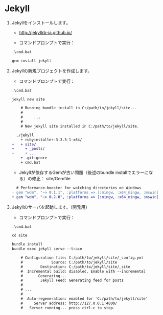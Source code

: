 # Jekyll

1. Jekyllをインストールします。

    * http://jekyllrb-ja.github.io/

    * コマンドプロンプトで実行：

    ```txt
    .\cmd.bat

    gem install jekyll
    ```

1. Jekyllの新規プロジェクトを作成します。

    * コマンドプロンプトで実行：

    ```txt
    .\cmd.bat

    jekyll new site

        # Running bundle install in C:/path/to/jekyll/site...
        #
        #     ...
        #
        # New jekyll site installed in C:/path/to/jekyll/site.
    ```

    ```diff
      ./jekyll
        + rubyinstaller-3.3.3-1-x64/
    +   + site/
    +     + _posts/
    +     + ...
        + .gitignore
        + cmd.bat
    ```

    * Jekyllが依存するGemが古い問題（後述のbundle installでエラーになる）の修正： site/Gemfile

    ```diff
      # Performance-booster for watching directories on Windows
    - gem "wdm", "~> 0.1.1", :platforms => [:mingw, :x64_mingw, :mswin]
    + gem "wdm", "~> 0.2.0", :platforms => [:mingw, :x64_mingw, :mswin]
    ```

1. Jekyllのサーバを起動します。（開発用）

    * コマンドプロンプトで実行：

    ```txt
    .\cmd.bat

    cd site

    bundle install
    bundle exec jekyll serve --trace

        # Configuration file: C:/path/to/jekyll/site/_config.yml
        #             Source: C:/path/to/jekyll/site
        #        Destination: C:/path/to/jekyll/site/_site
        #  Incremental build: disabled. Enable with --incremental
        #       Generating...
        #        Jekyll Feed: Generating feed for posts
        #
        # ...
        #
        #  Auto-regeneration: enabled for 'C:/path/to/jekyll/site'
        #     Server address: http://127.0.0.1:4000/
        #   Server running... press ctrl-c to stop.
    ```
